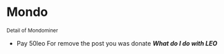 # Mondo
<sub>Detail of Mondominer</sub>
- Pay 50leo For remove the post you was donate
***What do I do with LEO***
